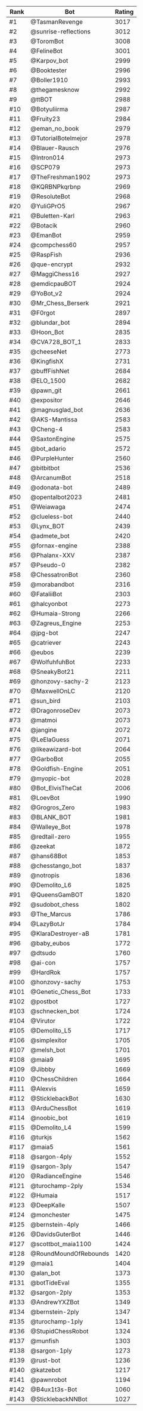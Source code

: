 Rank|Bot|Rating
---|---|---
#1|@TasmanRevenge|3017
#2|@sunrise-reflections|3012
#3|@ToromBot|3008
#4|@FelineBot|3001
#5|@Karpov_bot|2999
#6|@Booktester|2996
#7|@Boller1910|2993
#8|@thegamesknow|2992
#9|@ttBOT|2988
#10|@Botyuliirma|2987
#11|@Fruity23|2984
#12|@eman_no_book|2979
#13|@TutorialBotelmejor|2978
#14|@Blauer-Rausch|2976
#15|@Intron014|2973
#16|@SCP079|2973
#17|@TheFreshman1902|2973
#18|@KQRBNPkqrbnp|2969
#19|@ResoluteBot|2968
#20|@YuliGPrO5|2967
#21|@Buletten-Karl|2963
#22|@Botacik|2960
#23|@EmanBot|2959
#24|@compchess60|2957
#25|@RaspFish|2936
#26|@que-encrypt|2932
#27|@MaggiChess16|2927
#28|@emdicpauBOT|2924
#29|@YoBot_v2|2924
#30|@Mr_Chess_Berserk|2921
#31|@F0rgot|2897
#32|@blundar_bot|2894
#33|@Hoon_Bot|2835
#34|@CVA728_BOT_1|2833
#35|@cheeseNet|2773
#36|@KingfishX|2731
#37|@buffFishNet|2684
#38|@ELO_1500|2682
#39|@pawn_git|2661
#40|@expositor|2646
#41|@magnusglad_bot|2636
#42|@AKS-Mantissa|2583
#43|@Cheng-4|2583
#44|@SaxtonEngine|2575
#45|@bot_adario|2572
#46|@PurpleHunter|2560
#47|@bitbitbot|2536
#48|@ArcanumBot|2518
#49|@odonata-bot|2489
#50|@opentalbot2023|2481
#51|@Weiawaga|2474
#52|@clueless-bot|2440
#53|@Lynx_BOT|2439
#54|@admete_bot|2420
#55|@fornax-engine|2388
#56|@Phalanx-XXV|2387
#57|@Pseudo-0|2382
#58|@ChessatronBot|2360
#59|@morabandbot|2316
#60|@FataliiBot|2303
#61|@halcyonbot|2273
#62|@Humaia-Strong|2266
#63|@Zagreus_Engine|2253
#64|@jpg-bot|2247
#65|@catriever|2243
#66|@eubos|2239
#67|@WolfuhfuhBot|2233
#68|@SneakyBot21|2211
#69|@honzovy-sachy-2|2123
#70|@MaxwellOnLC|2120
#71|@sun_bird|2103
#72|@DragonroseDev|2073
#73|@matmoi|2073
#74|@jangine|2072
#75|@LeElaGuess|2071
#76|@likeawizard-bot|2064
#77|@GarboBot|2055
#78|@Goldfish-Engine|2051
#79|@myopic-bot|2028
#80|@Bot_ElvisTheCat|2006
#81|@LoevBot|1990
#82|@Grogros_Zero|1983
#83|@BLANK_BOT|1981
#84|@Walleye_Bot|1978
#85|@redtail-zero|1955
#86|@zeekat|1872
#87|@hans68Bot|1853
#88|@chesstango_bot|1837
#89|@notropis|1836
#90|@Demolito_L6|1825
#91|@QueensGamBOT|1820
#92|@sudobot_chess|1802
#93|@The_Marcus|1786
#94|@LazyBotJr|1784
#95|@KlaraDestroyer-aB|1781
#96|@baby_eubos|1772
#97|@dtsudo|1760
#98|@ai-con|1757
#99|@HardRok|1757
#100|@honzovy-sachy|1753
#101|@Genetic_Chess_Bot|1733
#102|@postbot|1727
#103|@schnecken_bot|1724
#104|@Virutor|1722
#105|@Demolito_L5|1717
#106|@simplexitor|1705
#107|@melsh_bot|1701
#108|@maia9|1695
#109|@Jibbby|1669
#110|@ChessChildren|1664
#111|@Alexvis|1659
#112|@SticklebackBot|1630
#113|@ArduChessBot|1619
#114|@noobic_bot|1619
#115|@Demolito_L4|1599
#116|@turkjs|1562
#117|@maia5|1561
#118|@sargon-4ply|1552
#119|@sargon-3ply|1547
#120|@RadianceEngine|1546
#121|@turochamp-2ply|1534
#122|@Humaia|1517
#123|@DeepKalle|1507
#124|@monchester|1475
#125|@bernstein-4ply|1466
#126|@DavidsGuterBot|1446
#127|@scottbot_maia1100|1424
#128|@RoundMoundOfRebounds|1420
#129|@maia1|1404
#130|@alan_bot|1373
#131|@botTideEval|1355
#132|@sargon-2ply|1353
#133|@AndrewYXZBot|1349
#134|@bernstein-2ply|1347
#135|@turochamp-1ply|1341
#136|@StupidChessRobot|1324
#137|@munfish|1303
#138|@sargon-1ply|1273
#139|@rust-bot|1236
#140|@katzebot|1217
#141|@pawnrobot|1194
#142|@B4ux1t3s-Bot|1060
#143|@SticklebackNNBot|1027
